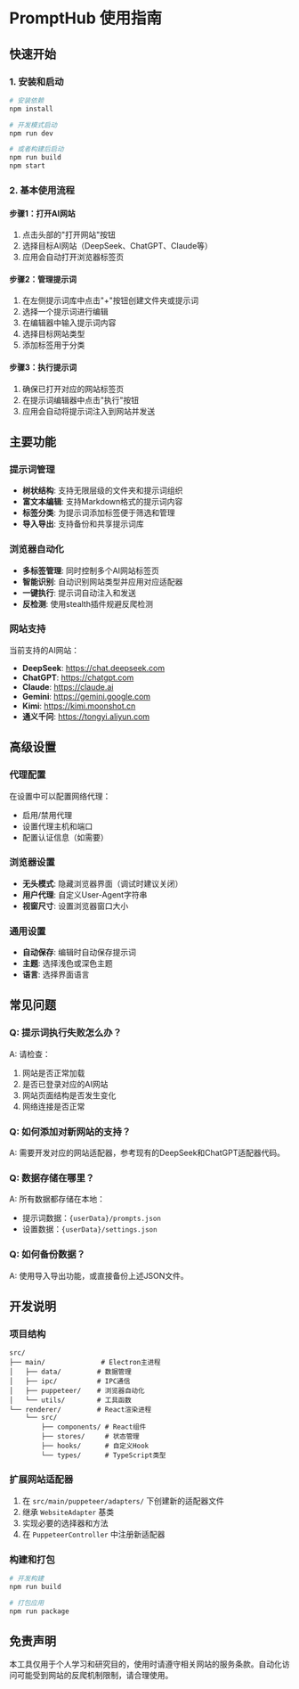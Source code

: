# PromptHub 使用指南

## 快速开始

### 1. 安装和启动

```bash
# 安装依赖
npm install

# 开发模式启动
npm run dev

# 或者构建后启动
npm run build
npm start
```

### 2. 基本使用流程

#### 步骤1：打开AI网站
1. 点击头部的"打开网站"按钮
2. 选择目标AI网站（DeepSeek、ChatGPT、Claude等）
3. 应用会自动打开浏览器标签页

#### 步骤2：管理提示词
1. 在左侧提示词库中点击"+"按钮创建文件夹或提示词
2. 选择一个提示词进行编辑
3. 在编辑器中输入提示词内容
4. 选择目标网站类型
5. 添加标签用于分类

#### 步骤3：执行提示词
1. 确保已打开对应的网站标签页
2. 在提示词编辑器中点击"执行"按钮
3. 应用会自动将提示词注入到网站并发送

## 主要功能

### 提示词管理
- **树状结构**: 支持无限层级的文件夹和提示词组织
- **富文本编辑**: 支持Markdown格式的提示词内容
- **标签分类**: 为提示词添加标签便于筛选和管理
- **导入导出**: 支持备份和共享提示词库

### 浏览器自动化
- **多标签管理**: 同时控制多个AI网站标签页
- **智能识别**: 自动识别网站类型并应用对应适配器
- **一键执行**: 提示词自动注入和发送
- **反检测**: 使用stealth插件规避反爬检测

### 网站支持
当前支持的AI网站：
- **DeepSeek**: https://chat.deepseek.com
- **ChatGPT**: https://chatgpt.com
- **Claude**: https://claude.ai
- **Gemini**: https://gemini.google.com
- **Kimi**: https://kimi.moonshot.cn
- **通义千问**: https://tongyi.aliyun.com

## 高级设置

### 代理配置
在设置中可以配置网络代理：
- 启用/禁用代理
- 设置代理主机和端口
- 配置认证信息（如需要）

### 浏览器设置
- **无头模式**: 隐藏浏览器界面（调试时建议关闭）
- **用户代理**: 自定义User-Agent字符串
- **视窗尺寸**: 设置浏览器窗口大小

### 通用设置
- **自动保存**: 编辑时自动保存提示词
- **主题**: 选择浅色或深色主题
- **语言**: 选择界面语言

## 常见问题

### Q: 提示词执行失败怎么办？
A: 请检查：
1. 网站是否正常加载
2. 是否已登录对应的AI网站
3. 网站页面结构是否发生变化
4. 网络连接是否正常

### Q: 如何添加对新网站的支持？
A: 需要开发对应的网站适配器，参考现有的DeepSeek和ChatGPT适配器代码。

### Q: 数据存储在哪里？
A: 所有数据都存储在本地：
- 提示词数据：`{userData}/prompts.json`
- 设置数据：`{userData}/settings.json`

### Q: 如何备份数据？
A: 使用导入导出功能，或直接备份上述JSON文件。

## 开发说明

### 项目结构
```
src/
├── main/              # Electron主进程
│   ├── data/         # 数据管理
│   ├── ipc/          # IPC通信
│   ├── puppeteer/    # 浏览器自动化
│   └── utils/        # 工具函数
└── renderer/         # React渲染进程
    └── src/
        ├── components/ # React组件
        ├── stores/     # 状态管理
        ├── hooks/      # 自定义Hook
        └── types/      # TypeScript类型
```

### 扩展网站适配器
1. 在 `src/main/puppeteer/adapters/` 下创建新的适配器文件
2. 继承 `WebsiteAdapter` 基类
3. 实现必要的选择器和方法
4. 在 `PuppeteerController` 中注册新适配器

### 构建和打包
```bash
# 开发构建
npm run build

# 打包应用
npm run package
```

## 免责声明

本工具仅用于个人学习和研究目的，使用时请遵守相关网站的服务条款。自动化访问可能受到网站的反爬机制限制，请合理使用。